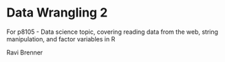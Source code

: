 # Data Wrangling 2

For p8105 - Data science topic, covering reading data from the web, string manipulation, and factor variables in R

Ravi Brenner